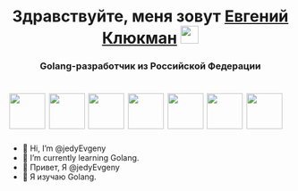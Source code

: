 <h1 align="center">Здравствуйте, меня зовут <a href="https://vk.com/e.klyukman" target="_blank">Евгений Клюкман</a> 
<img src="https://github.com/blackcater/blackcater/raw/main/images/Hi.gif" height="32"/></h1>
<h3 align="center">Golang-разработчик из Российской Федерации</h3>
<h1><img src="https://user-images.githubusercontent.com/25181517/192149581-88194d20-1a37-4be8-8801-5dc0017ffbbe.png" height="64"/>
  <img src="https://cdn.iconscout.com/icon/free/png-512/free-linux-21-1174928.png" height="64"/>
  <img src="https://cdn.iconscout.com/icon/free/png-512/free-windows-19-190819.png" height="64"/>
<img src="https://user-images.githubusercontent.com/25181517/117207330-263ba280-adf4-11eb-9b97-0ac5b40bc3be.png" height="64"/>
<img src="https://user-images.githubusercontent.com/25181517/183868728-b2e11072-00a5-47e2-8a4e-4ebbb2b8c554.png" height="64"/>
<img src="https://user-images.githubusercontent.com/25181517/192158606-7c2ef6bd-6e04-47cf-b5bc-da2797cb5bda.png" height="64"/>
<img src="https://github.com/marwin1991/profile-technology-icons/assets/136815194/82df4543-236b-4e45-9604-5434e3faab17" height="64"/></h1>



- 👋 Hi, I’m @jedyEvgeny
- 🌱 I’m currently learning Golang.
- 👋 Привет, Я @jedyEvgeny
- 🌱 Я изучаю Golang.
<!---
jedyEvgeny/jedyEvgeny is a ✨ special ✨ repository because its `README.md` (this file) appears on your GitHub profile.
You can click the Preview link to take a look at your changes.
--->
